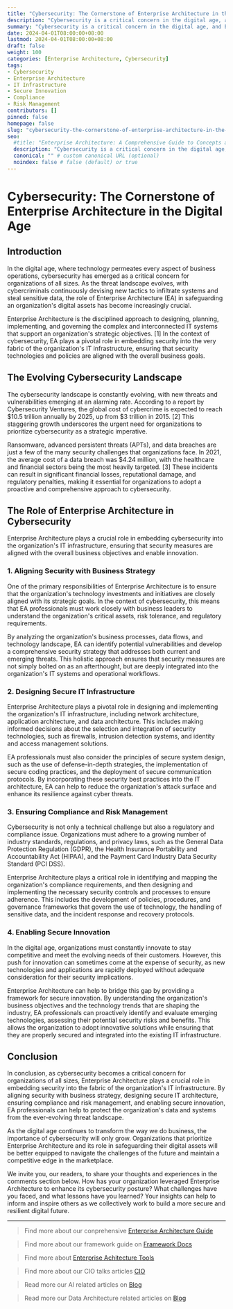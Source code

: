 ```yaml
---
title: "Cybersecurity: The Cornerstone of Enterprise Architecture in the Digital Age"
description: "Cybersecurity is a critical concern in the digital age, and Enterprise Architecture (EA) plays a crucial role in embedding security into the fabric of an organization's IT infrastructure. This article explores how EA ensures security technologies and policies are aligned with business objectives, protecting data and systems while enabling innovation."
summary: "Cybersecurity is a critical concern in the digital age, and Enterprise Architecture (EA) plays a crucial role in embedding security into the fabric of an organization's IT infrastructure. This article explores how EA ensures security technologies and policies are aligned with business objectives, protecting data and systems while enabling innovation."
date: 2024-04-01T08:00:00+08:00
lastmod: 2024-04-01T08:00:00+08:00
draft: false
weight: 100
categories: [Enterprise Architecture, Cybersecurity]
tags: 
- Cybersecurity
- Enterprise Architecture
- IT Infrastructure
- Secure Innovation
- Compliance
- Risk Management
contributors: []
pinned: false
homepage: false
slug: "cybersecurity-the-cornerstone-of-enterprise-architecture-in-the-digital-age"
seo:
  #title: "Enterprise Architecture: A Comprehensive Guide to Concepts and Industry Practices" # custom title (optional)
  description: "Cybersecurity is a critical concern in the digital age, and Enterprise Architecture (EA) plays a crucial role in embedding security into the fabric of an organization's IT infrastructure. This article explores how EA ensures security technologies and policies are aligned with business objectives, protecting data and systems while enabling innovation." # custom description (recommended)
  canonical: "" # custom canonical URL (optional)
  noindex: false # false (default) or true
---
```


# Cybersecurity: The Cornerstone of Enterprise Architecture in the Digital Age

## Introduction

In the digital age, where technology permeates every aspect of business operations, cybersecurity has emerged as a critical concern for organizations of all sizes. As the threat landscape evolves, with cybercriminals continuously devising new tactics to infiltrate systems and steal sensitive data, the role of Enterprise Architecture (EA) in safeguarding an organization's digital assets has become increasingly crucial.

Enterprise Architecture is the disciplined approach to designing, planning, implementing, and governing the complex and interconnected IT systems that support an organization's strategic objectives. [1] In the context of cybersecurity, EA plays a pivotal role in embedding security into the very fabric of the organization's IT infrastructure, ensuring that security technologies and policies are aligned with the overall business goals.

## The Evolving Cybersecurity Landscape

The cybersecurity landscape is constantly evolving, with new threats and vulnerabilities emerging at an alarming rate. According to a report by Cybersecurity Ventures, the global cost of cybercrime is expected to reach $10.5 trillion annually by 2025, up from $3 trillion in 2015. [2] This staggering growth underscores the urgent need for organizations to prioritize cybersecurity as a strategic imperative.

Ransomware, advanced persistent threats (APTs), and data breaches are just a few of the many security challenges that organizations face. In 2021, the average cost of a data breach was $4.24 million, with the healthcare and financial sectors being the most heavily targeted. [3] These incidents can result in significant financial losses, reputational damage, and regulatory penalties, making it essential for organizations to adopt a proactive and comprehensive approach to cybersecurity.

## The Role of Enterprise Architecture in Cybersecurity

Enterprise Architecture plays a crucial role in embedding cybersecurity into the organization's IT infrastructure, ensuring that security measures are aligned with the overall business objectives and enable innovation.

### 1. Aligning Security with Business Strategy

One of the primary responsibilities of Enterprise Architecture is to ensure that the organization's technology investments and initiatives are closely aligned with its strategic goals. In the context of cybersecurity, this means that EA professionals must work closely with business leaders to understand the organization's critical assets, risk tolerance, and regulatory requirements.

By analyzing the organization's business processes, data flows, and technology landscape, EA can identify potential vulnerabilities and develop a comprehensive security strategy that addresses both current and emerging threats. This holistic approach ensures that security measures are not simply bolted on as an afterthought, but are deeply integrated into the organization's IT systems and operational workflows.

### 2. Designing Secure IT Infrastructure

Enterprise Architecture plays a pivotal role in designing and implementing the organization's IT infrastructure, including network architecture, application architecture, and data architecture. This includes making informed decisions about the selection and integration of security technologies, such as firewalls, intrusion detection systems, and identity and access management solutions.

EA professionals must also consider the principles of secure system design, such as the use of defense-in-depth strategies, the implementation of secure coding practices, and the deployment of secure communication protocols. By incorporating these security best practices into the IT architecture, EA can help to reduce the organization's attack surface and enhance its resilience against cyber threats.

### 3. Ensuring Compliance and Risk Management

Cybersecurity is not only a technical challenge but also a regulatory and compliance issue. Organizations must adhere to a growing number of industry standards, regulations, and privacy laws, such as the General Data Protection Regulation (GDPR), the Health Insurance Portability and Accountability Act (HIPAA), and the Payment Card Industry Data Security Standard (PCI DSS).

Enterprise Architecture plays a critical role in identifying and mapping the organization's compliance requirements, and then designing and implementing the necessary security controls and processes to ensure adherence. This includes the development of policies, procedures, and governance frameworks that govern the use of technology, the handling of sensitive data, and the incident response and recovery protocols.

### 4. Enabling Secure Innovation

In the digital age, organizations must constantly innovate to stay competitive and meet the evolving needs of their customers. However, this push for innovation can sometimes come at the expense of security, as new technologies and applications are rapidly deployed without adequate consideration for their security implications.

Enterprise Architecture can help to bridge this gap by providing a framework for secure innovation. By understanding the organization's business objectives and the technology trends that are shaping the industry, EA professionals can proactively identify and evaluate emerging technologies, assessing their potential security risks and benefits. This allows the organization to adopt innovative solutions while ensuring that they are properly secured and integrated into the existing IT infrastructure.

## Conclusion

In conclusion, as cybersecurity becomes a critical concern for organizations of all sizes, Enterprise Architecture plays a crucial role in embedding security into the fabric of the organization's IT infrastructure. By aligning security with business strategy, designing secure IT architecture, ensuring compliance and risk management, and enabling secure innovation, EA professionals can help to protect the organization's data and systems from the ever-evolving threat landscape.

As the digital age continues to transform the way we do business, the importance of cybersecurity will only grow. Organizations that prioritize Enterprise Architecture and its role in safeguarding their digital assets will be better equipped to navigate the challenges of the future and maintain a competitive edge in the marketplace.

We invite you, our readers, to share your thoughts and experiences in the comments section below. How has your organization leveraged Enterprise Architecture to enhance its cybersecurity posture? What challenges have you faced, and what lessons have you learned? Your insights can help to inform and inspire others as we collectively work to build a more secure and resilient digital future.



---

> Find more about our conprehensive [Enterprise Architecture Guide](/docs/ultimate-guides/chapter-1.1-introduction-of-enterprise-architecture/)

> Find more about our framework guide on [Framework Docs](/docs/frameworks/)

> Find more about [Enterprise Achitecture Tools](/docs/software-tools/)

> Find more about our CIO talks articles [CIO](/tags/cio/)

> Read more our AI related articles on [Blog](/tags/artificial-intelligence/)

> Read more our Data Architecture related articles on [Blog](/tags/data-architecture/)
